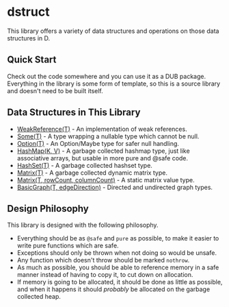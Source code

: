 # dstruct

This library offers a variety of data structures and operations on those
data structures in D.

## Quick Start

Check out the code somewhere and you can use it as a DUB package. Everything
in the library is some form of template, so this is a source library and
doesn't need to be built itself.

## Data Structures in This Library

* [WeakReference(T)](source/dstruct/weak_reference.d) - An implementation of
  weak references.
* [Some(T)](source/dstruct/option.d) - A type wrapping a nullable type which
  cannot be null.
* [Option(T)](source/dstruct/option.d) - An Option/Maybe type for safer
  null handling.
* [HashMap(K, V)](source/dstruct/map.d) - A garbage collected hashmap type,
  just like associative arrays, but usable in more pure and @safe code.
* [HashSet(T)](source/dstruct/set.d) - A garbage collected hashset type.
* [Matrix(T)](source/dstruct/matrix.d) - A garbage collected dynamic
  matrix type.
* [Matrix(T, rowCount, columnCount)](source/dstruct/matrix.d) - A static
  matrix value type.
* [BasicGraph(T, edgeDirection)](source/dstruct/graph.d) - Directed
  and undirected graph types.

## Design Philosophy

This library is designed with the following philosophy.

* Everything should be as ```@safe``` and ```pure``` as possible, to
  make it easier to write pure functions which are safe.
* Exceptions should only be thrown when not doing so would be unsafe.
* Any function which doesn't throw should be marked ```nothrow```.
* As much as possible, you should be able to reference memory in a safe
  manner instead of having to copy it, to cut down on allocation.
* If memory is going to be allocated, it should be done as little as possible,
  and when it happens it should *probably* be allocated on
  the garbage collected heap.

